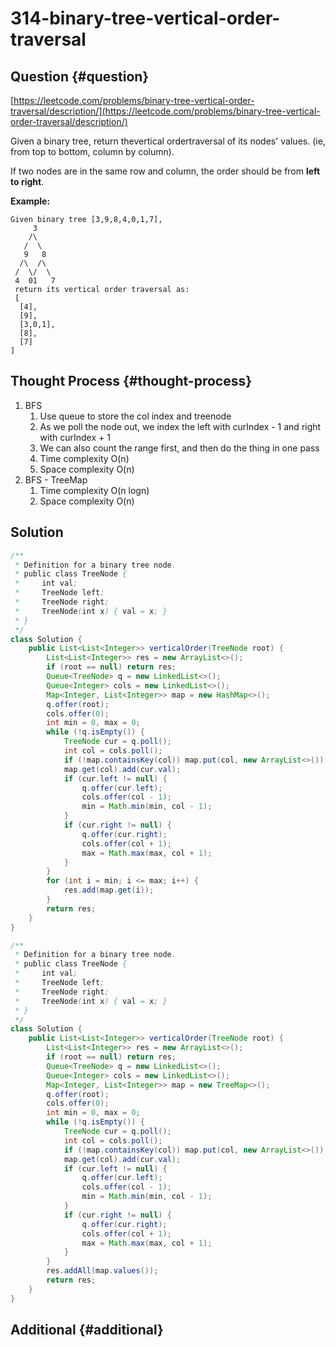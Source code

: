 # 314-binary-tree-vertical-order-traversal

## Question {#question}

[https://leetcode.com/problems/binary-tree-vertical-order-traversal/description/](https://leetcode.com/problems/binary-tree-vertical-order-traversal/description/)

Given a binary tree, return thevertical ordertraversal of its nodes' values. \(ie, from top to bottom, column by column\).

If two nodes are in the same row and column, the order should be from **left to right**.

**Example:**

```text
Given binary tree [3,9,8,4,0,1,7],
     3
    /\
   /  \
   9   8
  /\  /\
 /  \/  \
 4  01   7
 return its vertical order traversal as:
 [
  [4],
  [9],
  [3,0,1],
  [8],
  [7]
]
```

## Thought Process {#thought-process}

1. BFS
   1. Use queue to store the col index and treenode
   2. As we poll the node out, we index the left with curIndex - 1 and right with curIndex  + 1
   3. We can also count the range first, and then do the thing in one pass
   4. Time complexity O\(n\)
   5. Space complexity O\(n\)
2. BFS - TreeMap
   1. Time complexity O\(n logn\)
   2. Space complexity O\(n\)

## Solution

```java
/**
 * Definition for a binary tree node.
 * public class TreeNode {
 *     int val;
 *     TreeNode left;
 *     TreeNode right;
 *     TreeNode(int x) { val = x; }
 * }
 */
class Solution {
    public List<List<Integer>> verticalOrder(TreeNode root) {
        List<List<Integer>> res = new ArrayList<>();
        if (root == null) return res;
        Queue<TreeNode> q = new LinkedList<>();
        Queue<Integer> cols = new LinkedList<>();
        Map<Integer, List<Integer>> map = new HashMap<>();
        q.offer(root);
        cols.offer(0);
        int min = 0, max = 0;
        while (!q.isEmpty()) {
            TreeNode cur = q.poll();
            int col = cols.poll();
            if (!map.containsKey(col)) map.put(col, new ArrayList<>());
            map.get(col).add(cur.val);
            if (cur.left != null) {
                q.offer(cur.left);
                cols.offer(col - 1);
                min = Math.min(min, col - 1);
            }
            if (cur.right != null) {
                q.offer(cur.right);
                cols.offer(col + 1);
                max = Math.max(max, col + 1);
            }
        }
        for (int i = min; i <= max; i++) {
            res.add(map.get(i));
        }
        return res;
    }
}
```

```java
/**
 * Definition for a binary tree node.
 * public class TreeNode {
 *     int val;
 *     TreeNode left;
 *     TreeNode right;
 *     TreeNode(int x) { val = x; }
 * }
 */
class Solution {
    public List<List<Integer>> verticalOrder(TreeNode root) {
        List<List<Integer>> res = new ArrayList<>();
        if (root == null) return res;
        Queue<TreeNode> q = new LinkedList<>();
        Queue<Integer> cols = new LinkedList<>();
        Map<Integer, List<Integer>> map = new TreeMap<>();
        q.offer(root);
        cols.offer(0);
        int min = 0, max = 0;
        while (!q.isEmpty()) {
            TreeNode cur = q.poll();
            int col = cols.poll();
            if (!map.containsKey(col)) map.put(col, new ArrayList<>());
            map.get(col).add(cur.val);
            if (cur.left != null) {
                q.offer(cur.left);
                cols.offer(col - 1);
                min = Math.min(min, col - 1);
            }
            if (cur.right != null) {
                q.offer(cur.right);
                cols.offer(col + 1);
                max = Math.max(max, col + 1);
            }
        }
        res.addAll(map.values());
        return res;
    }
}
```

## Additional {#additional}

